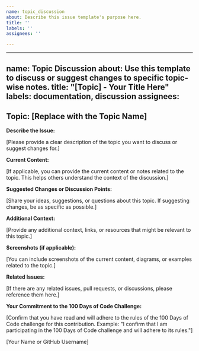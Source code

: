 ```yaml
---
name: topic_discussion
about: Describe this issue template's purpose here.
title: ''
labels: ''
assignees: ''

---
```


---
name: Topic Discussion
about: Use this template to discuss or suggest changes to specific topic-wise notes.
title: "[Topic] - Your Title Here"
labels: documentation, discussion
assignees: 
---

## Topic: [Replace with the Topic Name]

**Describe the Issue:**

[Please provide a clear description of the topic you want to discuss or suggest changes for.]

**Current Content:**

[If applicable, you can provide the current content or notes related to the topic. This helps others understand the context of the discussion.]

**Suggested Changes or Discussion Points:**

[Share your ideas, suggestions, or questions about this topic. If suggesting changes, be as specific as possible.]

**Additional Context:**

[Provide any additional context, links, or resources that might be relevant to this topic.]

**Screenshots (if applicable):**

[You can include screenshots of the current content, diagrams, or examples related to the topic.]

**Related Issues:**

[If there are any related issues, pull requests, or discussions, please reference them here.]

**Your Commitment to the 100 Days of Code Challenge:**

[Confirm that you have read and will adhere to the rules of the 100 Days of Code challenge for this contribution. Example: "I confirm that I am participating in the 100 Days of Code challenge and will adhere to its rules."]

[Your Name or GitHub Username]
